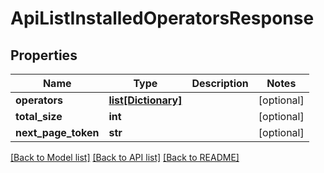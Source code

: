 # ApiListInstalledOperatorsResponse

## Properties
Name | Type | Description | Notes
------------ | ------------- | ------------- | -------------
**operators** | [**list[Dictionary]**](Dictionary.md) |  | [optional] 
**total_size** | **int** |  | [optional] 
**next_page_token** | **str** |  | [optional] 

[[Back to Model list]](../README.md#documentation-for-models) [[Back to API list]](../README.md#documentation-for-api-endpoints) [[Back to README]](../README.md)


